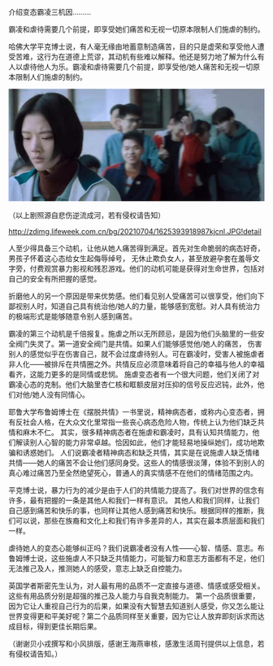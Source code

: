 介绍变态霸凌三机因………


霸凌和虐待需要几个前提，即享受她们痛苦和无视一切原本限制人们施虐的制约。

哈佛大学平克博士说，有人毫无缘由地蓄意制造痛苦，目的只是虚荣和享受他人遭受苦难，这行为在道德上荒谬，其动机有些难以解释。他还是努力地了解为什么有人以虐待他人为乐。霸凌和虐待需要几个前提，即享受他/她人痛苦和无视一切原本限制人们施虐的制约。


![介绍变态霸凌三机因](https://github.com/ywangnccu/ywang/blob/main/images/BULLYING.jpg)


（以上剧照源自悲伤逆流成河，若有侵权请告知）

http://zdimg.lifeweek.com.cn/bg/20210704/1625393918987kjcnl.JPG!detail

人至少得具备三个动机，让他从她人痛苦得到满足。首先对生命脆弱的病态好奇，男孩子怀着这心态给女生起侮辱绰号，
无休止欺负女人，甚至放避孕套在羞辱文字旁，付费观赏暴力影视和残忍游戏。他们的动机可能是获得对生命世界，包括对自己的安全有所把握的感觉。

折磨他人的另一个原因是带来优势感。他们看见别人受痛苦可以很享受，他们向下鄙视别人时，知道自己具有统治他/她人的力量，能够感到宽慰。对人具有统治力的极端形式是能够随意令别人感到痛苦。

霸凌的第三个动机是千倍报复。施虐之所以无所顾忌，是因为他们头脑里的一些安全阀门失灵了。第一道安全阀门是共情。如果人们能够感觉他/她人的痛苦，
伤害别人的感觉似乎在伤害自己，就不会过度虐待别人。可在霸凌时，受害人被施虐者非人化——被排斥在共情圈之外。共情反应必须意味着将自己的幸福与他人的幸福看齐，这能力更多的是同情或悲悯。
施虐变态者有一个很大问题，他们关闭了对霸凌心态的克制。他们大脑里杏仁核和眶额皮层对压抑的信号反应迟钝，此外，他们对他/她人没有同情心。

耶鲁大学布鲁姆博士在《摆脱共情》一书里说，精神病态者，或称内心变态者，拥有反社会人格，在大众文化里常指一些丧心病态危险人物，传统上认为他们缺乏共情和麻木不仁。
其实，很多精神病态者在施虐和霸凌时，具有认知共情能力，他们解读别人心智的能力非常卓越。恰因如此，他们才能轻易地操纵她们，成功地欺骗和诱惑她们。
人们说霸凌者精神病态和缺乏共情，其实是在说施虐人缺乏情绪共情——她人的痛苦不会让他们感同身受。这些人的情感很淡薄，体验不到别人的真心难过痛苦乃至全然绝望死心，普通人的真实情感不在他们的情绪范围之内。

平克博士说，暴力行为的减少是由于人们的共情能力提高了。我们对世界的信念有许多，最有把握的一条是其他人和我们一样有意识。
其他人和我们同样，让我们自己感到痛苦和快乐的事，也同样让其他人感到痛苦和快乐。根据同样的推断，我们可以说，那些在族裔和文化上和我们有许多差异的人，其实在最本质层面和我们一样。

虐待她人的变态心能够纠正吗？我们说霸凌者没有人性——心智、情感、意志。布鲁姆博士说，这些施虐人不只缺乏共情能力，可能智力和意志方面都有不足，他们无法推己及人，推测她人的感受，意志上缺乏自控能力。

英国学者斯密先生认为，对人最有用的品质不一定直接与道德、情感或感受相关。这些有用品质分别是超强的推己及人能力与自我克制能力。
第一个品质很重要，因为它让人重视自己行为的后果，如果没有大智慧去知道别人感受，你又怎么能让世界变得更和平美好呢？第二个品质同样至关重要，因为它让人放弃即刻诉求而达成目标，得到更佳长期后果。


（谢谢贝小戎撰写和小风排版，感谢王海燕审核，感激生活周刊提供以上信息，若有侵权请告知。）

